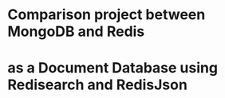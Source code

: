 # Comparison project between MongoDB and Redis
# as a Document Database using Redisearch and RedisJson